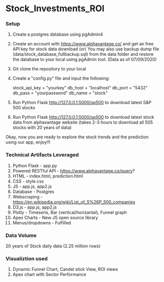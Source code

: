 # Stock_Investments_ROI

### Setup

1) Create a postgres database using pgAdmin4

2) Create an account with https://www.alphavantage.co/ and get an free API key for stock data download 
    (or) 
   You may also use backup dump file (data/stock_database_fullbackup.sql) from the data folder and restore the database to your local using pgAdmin tool. 
   (Data as of 07/09/2020)
    
3) Git clone the repository to your local

4) Create a "config.py" file and input the following:

    stock_api_key = "yourkey"
    db_host = "localhost"
    db_port = "5432"
    db_pass = "yourpassword"
    db_name = "stock"

5) Run Python Flask http://127.0.0.1:5000/sp500 to download latest S&P 500 stocks

6) Run Python Flask http://127.0.0.1:5000/sp500 to download latest stock data from alphavantage website
    (takes 2-3 hours to download all 505 stocks with 20 years of data)

Okay, now you are ready to explore the stock trends and the prediction using our app, enjoy!!!


### Technical Artifacts Leveraged

1) Python Flask         - app.py
2) Powered RESTful API  - https://www.alphavantage.co/query?
3) HTML                 - index.html, prediction.html
3) CSS                  - style.css
4) JS                   - app.js, app2.js
5) Database             - Postgres
6) Webscraping          - https://en.wikipedia.org/wiki/List_of_S%26P_500_companies
7) D3.js                - app.js, app2.js
8) Plotly               - Timeseris, Bar (vertical/horizantal), Funnel graph
9) Apex Charts          - New JS open source library
10) Menus/dropdowns     - Fulfilled

### Data Volume

20 years of Stock daily data (2.25 million rows)

### Visualiztion used

1) Dynamic Funnel Chart, Candel stick View, ROI views
2) Apex chart with Sector Performance













